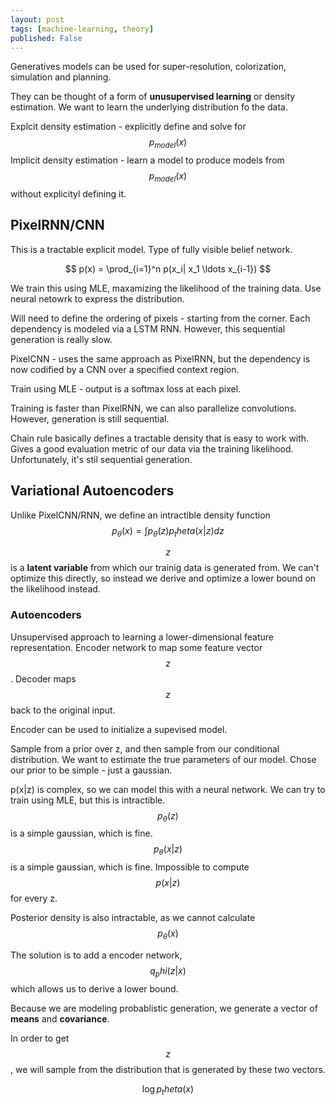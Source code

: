 ```yaml
---
layout: post
tags: [machine-learning, theory]
published: False
---
```

Generatives models can be used for super-resolution, colorization, simulation and planning.

They can be thought of a form of **unusupervised learning** or density estimation. 
We want to learn the underlying distribution fo the data. 

Explcit density estimation - explicitly define and solve for $$p_{model}(x)$$
Implicit density estimation - learn a model to produce models from $$p_{model}(x)$$ without explicityl defining it. 

## PixelRNN/CNN
This is a tractable explicit model. Type of fully visible belief network.

$$ p(x) = \prod_{i=1}^n p(x_i| x_1 \ldots x_{i-1}) $$

We train this using MLE, maxamizing the likelihood of the training data. Use neural netowrk to express the distribution.

Will need to define the ordering of pixels - starting from the corner. Each dependency is modeled via a LSTM RNN.
However, this sequential generation is really slow. 

PixelCNN - uses the same approach as PixelRNN, but the dependency is now codified by a CNN over a specified context region. 

Train using MLE - output is a softmax loss at each pixel. 

Training is faster than PixelRNN, we can also parallelize convolutions. However, generation is still sequential.

Chain rule basically defines a tractable density that is easy to work with. Gives a good evaluation metric of our data via the training likelihood. Unfortunately, it's stil sequential generation.

## Variational Autoencoders

Unlike PixelCNN/RNN, we define an intractible density function
$$p_\theta(x) = \int p_\theta(z) p_theta(x \vert z) dz$$

$$z$$ is a **latent variable** from which our trainig data is generated from.
We can't optimize this directly, so instead we derive and optimize a lower bound on the likelihood instead.

### Autoencoders
Unsupervised approach to learning a lower-dimensional feature representation. Encoder network to map some feature vector $$z$$. Decoder maps $$z$$ back to the original input. 

Encoder can be used to initialize a supevised model.

Sample from a prior over z, and then sample from our conditional distribution. 
We want to estimate the true parameters of our model. Chose our prior to be simple - just a gaussian. 

p(x|z) is complex, so we can model this with a neural network.
We can try to train using MLE, but this is intractible.
$$p_\theta(z)$$ is a simple gaussian, which is fine. 
$$p_\theta(x \vert z)$$ is a simple gaussian, which is fine. 
Impossible to compute $$p(x \vert z)$$ for every z. 

Posterior density is also intractable, as we cannot calculate $$p_\theta(x)$$

The solution is to add a encoder network, $$q_phi(z|x)$$ which allows us to derive a lower bound.

Because we are modeling probablistic generation, we generate a vector of **means** and **covariance**.

In order to get $$z$$, we will sample from the distribution that is generated by these two vectors.

$$\log p_theta(x)$$
